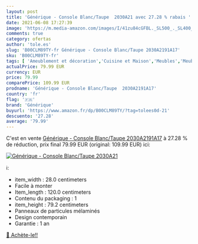 ```yaml
---
layout: post
title: 'Générique - Console Blanc/Taupe  2030A21 avec 27.28 % rabais '
date: 2021-06-08 17:27:39
image: 'https://m.media-amazon.com/images/I/41zu84cGFBL._SL500_._SL400_.jpg'
comments: true
category: ofertas
author: 'tole.es'
slug: 'B00CLM89TY-fr Générique - Console Blanc/Taupe 2030A2191A17'
sku: 'B00CLM89TY-fr'
tags: [ 'Ameublement et décoration','Cuisine et Maison','Meubles','Meubles de salon','Tables consoles de salon','Tables de salon','générique', ]
actualPrice: 79.99 EUR
currency: EUR
price: 79.99
comparePrice: 109.99 EUR
prodname: 'Générique - Console Blanc/Taupe  2030A2191A17'
country: 'fr'
flag: '🇫🇷'
brand: 'Générique'
buyurl: 'https://www.amazon.fr/dp/B00CLM89TY/?tag=tolees0d-21'
descuento: '27.28'
average: '79.99'
---
```


C'est en vente [Générique - Console Blanc/Taupe  2030A2191A17](https://www.amazon.fr/dp/B00CLM89TY/?tag=tolees0d-21)  à  27.28 % de réduction, prix final  79.99 EUR (original: 109.99 EUR) ici:

[![Générique - Console Blanc/Taupe  2030A21](https://m.media-amazon.com/images/I/41zu84cGFBL._SL500_._SL400_.jpg)](https://www.amazon.fr/dp/B00CLM89TY/?tag=tolees0d-21)

ℹ️:

- item_width : 28.0 centimeters
- Facile à monter
- Item_length : 120.0 centimeters
- Contenu du packaging : 1
- item_height : 79.2 centimeters
- Panneaux de particules mélaminés
- Design contemporain
- Garantie : 1 an

[🛒 Achète-le!!](https://www.amazon.fr/dp/B00CLM89TY/?tag=tolees0d-21)
